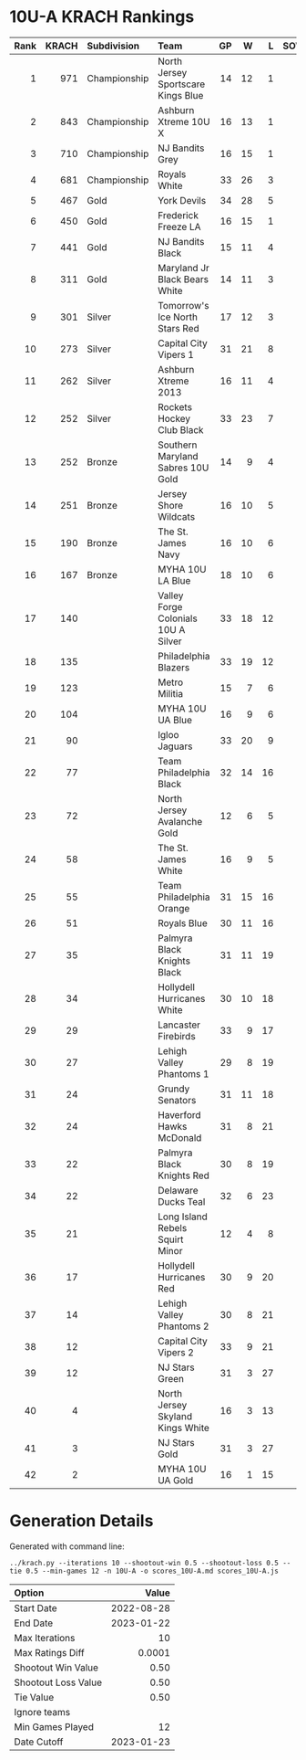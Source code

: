 # 10U-A KRACH Rankings
Rank|KRACH|Subdivision|Team|GP|W|L|SOW|SOL|T|SoS
---:|---:|:---|:---|---:|---:|---:|---:|---:|---:|---:
1|971|Championship|North Jersey Sportscare Kings Blue|14|12|1|1|0|0|275
2|843|Championship|Ashburn Xtreme 10U X|16|13|1|1|1|0|265
3|710|Championship|NJ Bandits Grey|16|15|1|0|0|0|124
4|681|Championship|Royals White|33|26|3|3|1|0|238
5|467|Gold|York Devils|34|28|5|0|1|0|145
6|450|Gold|Frederick Freeze LA|16|15|1|0|0|0|71
7|441|Gold|NJ Bandits Black|15|11|4|0|0|0|312
8|311|Gold|Maryland Jr Black Bears White|14|11|3|0|0|0|133
9|301|Silver|Tomorrow's Ice North Stars Red|17|12|3|0|1|1|194
10|273|Silver|Capital City Vipers 1|31|21|8|1|1|0|164
11|262|Silver|Ashburn Xtreme 2013|16|11|4|0|1|0|179
12|252|Silver|Rockets Hockey Club Black|33|23|7|1|2|0|159
13|252|Bronze|Southern Maryland Sabres 10U Gold|14|9|4|0|1|0|173
14|251|Bronze|Jersey Shore Wildcats|16|10|5|1|0|0|278
15|190|Bronze|The St. James Navy|16|10|6|0|0|0|194
16|167|Bronze|MYHA 10U LA Blue|18|10|6|0|1|1|194
17|140||Valley Forge Colonials 10U A Silver|33|18|12|1|2|0|213
18|135||Philadelphia Blazers|33|19|12|0|2|0|201
19|123||Metro Militia|15|7|6|2|0|0|253
20|104||MYHA 10U UA Blue|16|9|6|1|0|0|124
21|90||Igloo Jaguars|33|20|9|2|2|0|54
22|77||Team Philadelphia Black|32|14|16|1|1|0|167
23|72||North Jersey Avalanche Gold|12|6|5|1|0|0|124
24|58||The St. James White|16|9|5|1|1|0|36
25|55||Team Philadelphia Orange|31|15|16|0|0|0|139
26|51||Royals Blue|30|11|16|3|0|0|148
27|35||Palmyra Black Knights Black|31|11|19|1|0|0|157
28|34||Hollydell Hurricanes White|30|10|18|1|1|0|181
29|29||Lancaster Firebirds|33|9|17|5|2|0|147
30|27||Lehigh Valley Phantoms 1|29|8|19|0|2|0|210
31|24||Grundy Senators|31|11|18|0|2|0|75
32|24||Haverford Hawks McDonald|31|8|21|1|1|0|147
33|22||Palmyra Black Knights Red|30|8|19|3|0|0|145
34|22||Delaware Ducks Teal|32|6|23|1|2|0|238
35|21||Long Island Rebels Squirt Minor|12|4|8|0|0|0|184
36|17||Hollydell Hurricanes Red|30|9|20|1|0|0|133
37|14||Lehigh Valley Phantoms 2|30|8|21|0|1|0|102
38|12||Capital City Vipers 2|33|9|21|0|3|0|111
39|12||NJ Stars Green|31|3|27|1|0|0|290
40|4||North Jersey Skyland Kings White|16|3|13|0|0|0|61
41|3||NJ Stars Gold|31|3|27|0|1|0|135
42|2||MYHA 10U UA Gold|16|1|15|0|0|0|99
# Generation Details

Generated with command line:
```
../krach.py --iterations 10 --shootout-win 0.5 --shootout-loss 0.5 --tie 0.5 --min-games 12 -n 10U-A -o scores_10U-A.md scores_10U-A.js
```

| Option | Value |
| :----- | ----: |
| Start Date | 2022-08-28 |
| End Date | 2023-01-22 |
| Max Iterations | 10 |
| Max Ratings Diff | 0.0001 |
| Shootout Win Value | 0.50 |
| Shootout Loss Value | 0.50 |
| Tie Value | 0.50 |
| Ignore teams |  |
| Min Games Played | 12 |
| Date Cutoff | 2023-01-23 |

